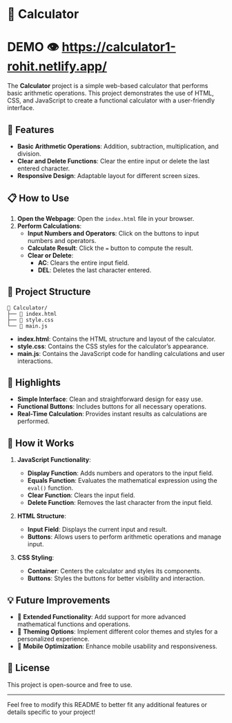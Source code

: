 # 🧮 Calculator
# DEMO 👁️  https://calculator1-rohit.netlify.app/

The **Calculator** project is a simple web-based calculator that performs basic arithmetic operations. This project demonstrates the use of HTML, CSS, and JavaScript to create a functional calculator with a user-friendly interface.

## 🚀 Features

- **Basic Arithmetic Operations**: Addition, subtraction, multiplication, and division.
- **Clear and Delete Functions**: Clear the entire input or delete the last entered character.
- **Responsive Design**: Adaptable layout for different screen sizes.

## 📋 How to Use

1. **Open the Webpage**: Open the `index.html` file in your browser.
2. **Perform Calculations**:
   - **Input Numbers and Operators**: Click on the buttons to input numbers and operators.
   - **Calculate Result**: Click the `=` button to compute the result.
   - **Clear or Delete**:
     - **AC**: Clears the entire input field.
     - **DEL**: Deletes the last character entered.

## 📂 Project Structure

```
📁 Calculator/
├── 📄 index.html
├── 📄 style.css
└── 📄 main.js
```

- **index.html**: Contains the HTML structure and layout of the calculator.
- **style.css**: Contains the CSS styles for the calculator’s appearance.
- **main.js**: Contains the JavaScript code for handling calculations and user interactions.

## 🌟 Highlights

- **Simple Interface**: Clean and straightforward design for easy use.
- **Functional Buttons**: Includes buttons for all necessary operations.
- **Real-Time Calculation**: Provides instant results as calculations are performed.

## 🤖 How it Works

1. **JavaScript Functionality**:
   - **Display Function**: Adds numbers and operators to the input field.
   - **Equals Function**: Evaluates the mathematical expression using the `eval()` function.
   - **Clear Function**: Clears the input field.
   - **Delete Function**: Removes the last character from the input field.

2. **HTML Structure**:
   - **Input Field**: Displays the current input and result.
   - **Buttons**: Allows users to perform arithmetic operations and manage input.

3. **CSS Styling**:
   - **Container**: Centers the calculator and styles its components.
   - **Buttons**: Styles the buttons for better visibility and interaction.

## 💡 Future Improvements

- 🔢 **Extended Functionality**: Add support for more advanced mathematical functions and operations.
- 🎨 **Theming Options**: Implement different color themes and styles for a personalized experience.
- 📱 **Mobile Optimization**: Enhance mobile usability and responsiveness.

## 📝 License

This project is open-source and free to use.

---

Feel free to modify this README to better fit any additional features or details specific to your project!
